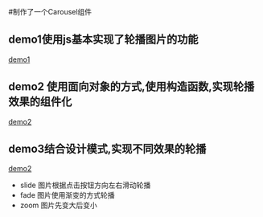 #制作了一个Carousel组件

## demo1使用js基本实现了轮播图片的功能
[demo1](https://gitgundam.github.io/whell-Carousel/Demo1_Carousel基础实现轮播效果/1.html)
## demo2 使用面向对象的方式,使用构造函数,实现轮播效果的组件化
[demo2](https://gitgundam.github.io/whell-Carousel/Demo_2Carousel封装构造函数/1.html)
## demo3结合设计模式,实现不同效果的轮播
[demo2](https://gitgundam.github.io/whell-Carousel/Demo3_Carousel实现不同组件多种轮播效果/1.html)
- slide 图片根据点击按钮方向左右滑动轮播
- fade 图片使用渐变的方式轮播
- zoom 图片先变大后变小
